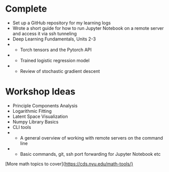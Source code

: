 # Complete
- Set up a GitHub repository for my learning logs
- Wrote a short guide for how to run Jupyter Notebook on a remote server and access it via ssh tunneling
- Deep Learning Fundamentals, Units 2-3
- - Torch tensors and the Pytorch API
- - Trained logistic regression model
- - Review of stochastic gradient descent

# Workshop Ideas
- Principle Components Analysis
- Logarithmic Fitting
- Latent Space Visualization
- Numpy Library Basics
- CLI tools
- - A general overview of working with remote servers on the command line
- - Basic commands, git, ssh port forwarding for Jupyter Notebook etc

[More math topics to cover]{https://cds.nyu.edu/math-tools/}
